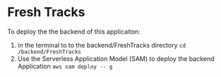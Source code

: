 
# Fresh Tracks

To deploy the the backend of this applicaiton:
1. in the terminal to to the backend/FreshTracks directory `cd /backend/FreshTracks`
1. Use the Serverless Application Model (SAM) to deploy the backend Application 
`aws sam deploy -- g` 
